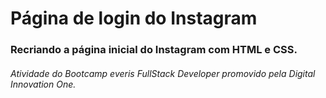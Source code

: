 # Página de login do Instagram

### Recriando a página inicial do Instagram com HTML e CSS. 

###### Atividade do Bootcamp everis FullStack Developer promovido pela Digital Innovation One. 
